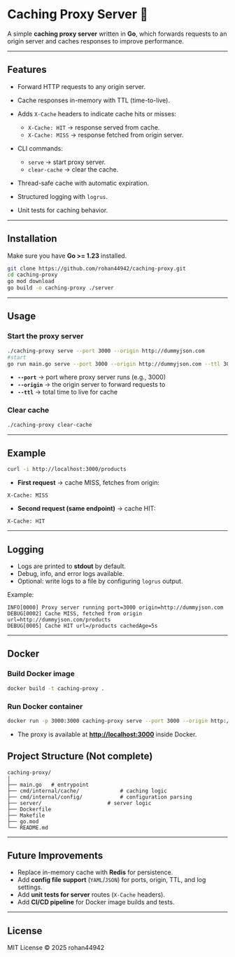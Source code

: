 # Caching Proxy Server 🚀

A simple **caching proxy server** written in **Go**, which forwards requests to an origin server and caches responses to improve performance.

---

## Features

* Forward HTTP requests to any origin server.
* Cache responses in-memory with TTL (time-to-live).
* Adds `X-Cache` headers to indicate cache hits or misses:

  * `X-Cache: HIT` → response served from cache.
  * `X-Cache: MISS` → response fetched from origin server.
* CLI commands:

  * `serve` → start proxy server.
  * `clear-cache` → clear the cache.
* Thread-safe cache with automatic expiration.
* Structured logging with `logrus`.
* Unit tests for caching behavior.

---

## Installation

Make sure you have **Go >= 1.23** installed.

```bash
git clone https://github.com/rohan44942/caching-proxy.git
cd caching-proxy
go mod download
go build -o caching-proxy ./server
```

---

## Usage

### Start the proxy server

```bash
./caching-proxy serve --port 3000 --origin http://dummyjson.com
#start 
go run main.go serve --port 3000 --origin http://dummyjson.com --ttl 30
```

* **`--port`** → port where proxy server runs (e.g., 3000)
* **`--origin`** → the origin server to forward requests to
* **`--ttl`** → total time to live for cache

### Clear cache

```bash
./caching-proxy clear-cache
```

---

## Example

```bash
curl -i http://localhost:3000/products
```

* **First request** → cache MISS, fetches from origin:

```
X-Cache: MISS
```

* **Second request (same endpoint)** → cache HIT:

```
X-Cache: HIT
```

---

## Logging

* Logs are printed to **stdout** by default.
* Debug, info, and error logs available.
* Optional: write logs to a file by configuring `logrus` output.

Example:

```
INFO[0000] Proxy server running port=3000 origin=http://dummyjson.com
DEBUG[0002] Cache MISS, fetched from origin url=http://dummyjson.com/products
DEBUG[0005] Cache HIT url=/products cachedAge=5s
```

---

## Docker

### Build Docker image

```bash
docker build -t caching-proxy .
```

### Run Docker container

```bash
docker run -p 3000:3000 caching-proxy serve --port 3000 --origin http://dummyjson.com --ttl 30
```

* The proxy is available at **[http://localhost:3000](http://localhost:3000)** inside Docker.


## Project Structure (Not complete)

```
caching-proxy/
│
├── main.go   # entrypoint
├── cmd/internal/cache/             # caching logic
├── cmd/internal/config/            # configuration parsing
├── server/                     # server logic
├── Dockerfile
├── Makefile
├── go.mod
└── README.md
```

---

## Future Improvements

* Replace in-memory cache with **Redis** for persistence.
* Add **config file support** (`YAML`/`JSON`) for ports, origin, TTL, and log settings.
* Add **unit tests for server** routes (`X-Cache` headers).
* Add **CI/CD pipeline** for Docker image builds and tests.

---

## License

MIT License © 2025 rohan44942
